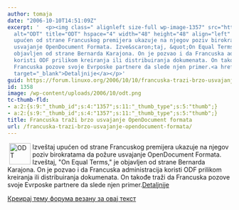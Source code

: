 ```yaml
---
author: tomaja
date: "2006-10-10T14:51:09Z"
excerpt: '  <p><img class=" alignleft size-full wp-image-1357" src="https://linuxo.org/wp-content/uploads/2006/10/odt.png"
  alt="ODT" title="ODT" hspace="4" width="48" height="48" align="left" />Izve&scaron;taj
  upućen od strane Francuskog premijera ukazuje na njegov poziv birokratama da požure
  usvajanje OpenDocument Formata. Izve&scaron;taj, &quot;On Equal Terms,&quot; je
  objavljen od strane Bernarda Karajona. On je pozvao i da Francuska administracija
  koristi ODF prilikom kreiranja ili distribuiranja dokumenata. On takođe traži da
  Francuska pozove svoje Evrposke partnere da slede njen primer.<a href="http://www.theinquirer.net/default.aspx?article=34957"
  target="_blank">Detaljnije</a></p>'
guid: https://forum.linuxo.org/2006/10/10/francuska-trazi-brzo-usvajanje-opendocument-formata/
id: 1358
image: /wp-content/uploads/2006/10/odt.png
tc-thumb-fld:
- a:2:{s:9:"_thumb_id";s:4:"1357";s:11:"_thumb_type";s:5:"thumb";}
- a:2:{s:9:"_thumb_id";s:4:"1357";s:11:"_thumb_type";s:5:"thumb";}
title: Francuska traži brzo usvajanje OpenDocument formata
url: /francuska-trazi-brzo-usvajanje-opendocument-formata/
---
```

<img class=" alignleft size-full wp-image-1357" src="https://linuxo.org/wp-content/uploads/2006/10/odt.png" alt="ODT" title="ODT" hspace="4" width="48" height="48" align="left" />Izve&scaron;taj upućen od strane Francuskog premijera ukazuje na njegov poziv birokratama da požure usvajanje OpenDocument Formata. Izve&scaron;taj, "On Equal Terms," je objavljen od strane Bernarda Karajona. On je pozvao i da Francuska administracija koristi ODF prilikom kreiranja ili distribuiranja dokumenata. On takođe traži da Francuska pozove svoje Evrposke partnere da slede njen primer.<a href="http://www.theinquirer.net/default.aspx?article=34957" target="_blank">Detaljnije</a>

<!--break-->

[Креирај тему форума везану за овај текст](https://linuxo.org/nova-tema-na-forumu/?se_pid=1358)